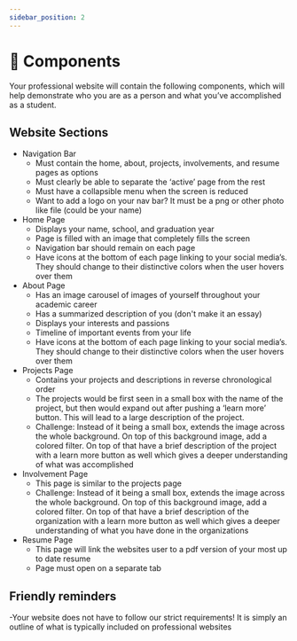 ```yaml
---
sidebar_position: 2
---
```


# 🧩 Components

Your professional website will contain the following components, which will help demonstrate who you are as a person and what you’ve accomplished as a student.

## Website Sections

- Navigation Bar
  - Must contain the home, about, projects, involvements, and resume pages as options
  - Must clearly be able to separate the ‘active’ page from the rest
  - Must have a collapsible menu when the screen is reduced
  - Want to add a logo on your nav bar? It must be a png or other photo like file (could be your name)
- Home Page
  - Displays your name, school, and graduation year
  - Page is filled with an image that completely fills the screen
  - Navigation bar should remain on each page 
  - Have icons at the bottom of each page linking to your social media’s. They should change to their distinctive colors when the user hovers over them
- About Page
  - Has an image carousel of images of yourself throughout your academic career
  - Has a summarized description of you (don't make it an essay)
  - Displays your interests and passions
  - Timeline of important events from your life
  - Have icons at the bottom of each page linking to your social media’s. They should change to their distinctive colors when the user hovers over them
- Projects Page
  - Contains your projects and descriptions in reverse chronological order
  - The projects would be first seen in a small box with the name of the project, but then would expand out after pushing a ‘learn more’ button. This will lead to a large description of the project.
  - Challenge: Instead of it being a small box, extends the image across the whole background. On top of this background image, add a colored filter. On top of that have a brief description of the project with a learn more button as well which gives a deeper understanding of what was accomplished
- Involvement Page
  - This page is similar to the projects page
  - Challenge: Instead of it being a small box, extends the image across the whole background. On top of this background image, add a colored filter. On top of that have a brief description of the organization with a learn more button as well which gives a deeper understanding of what you have done in the organizations
- Resume Page
  - This page will link the websites user to a pdf version of your most up to date resume
  - Page must open on a separate tab

## Friendly reminders

-Your website does not have to follow our strict requirements! It is simply an outline of what is typically included on professional websites